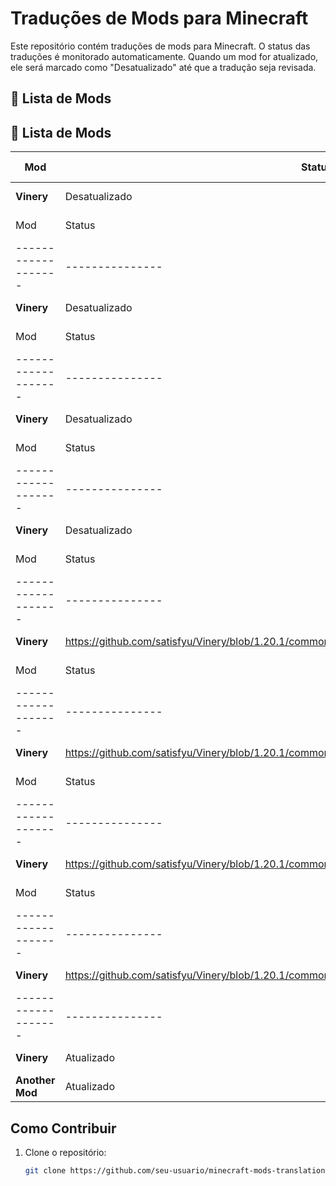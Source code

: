 # Traduções de Mods para Minecraft

Este repositório contém traduções de mods para Minecraft. O status das traduções é monitorado automaticamente. Quando um mod for atualizado, ele será marcado como "Desatualizado" até que a tradução seja revisada.

## 📜 Lista de Mods

## 📜 Lista de Mods
| Mod              | Status        | Última Atualização |
|-------------------|---------------|--------------------|
| **Vinery** | Desatualizado | 2025-01-11 |
| Mod              | Status        | Última Atualização |
|-------------------|---------------|--------------------|
| **Vinery** | Desatualizado | 2025-01-11 |
| Mod              | Status        | Última Atualização |
|-------------------|---------------|--------------------|
| **Vinery** | Desatualizado | 2025-01-11 |
| Mod              | Status        | Última Atualização |
|-------------------|---------------|--------------------|
| **Vinery** | Desatualizado | 2025-01-11 |
| Mod              | Status        | Última Atualização |
|-------------------|---------------|--------------------|
| **Vinery** | https://github.com/satisfyu/Vinery/blob/1.20.1/common/src/main/resources/assets/vinery/lang/en_us.json | 2025-01-11 |
| Mod              | Status        | Última Atualização |
|-------------------|---------------|--------------------|
| **Vinery** | https://github.com/satisfyu/Vinery/blob/1.20.1/common/src/main/resources/assets/vinery/lang/en_us.json | 2025-01-11 |
| Mod              | Status        | Última Atualização |
|-------------------|---------------|--------------------|
| **Vinery** | https://github.com/satisfyu/Vinery/blob/1.20.1/common/src/main/resources/assets/vinery/lang/en_us.json | 2025-01-11 |
| Mod              | Status        | Última Atualização |
|-------------------|---------------|--------------------|
| **Vinery** | https://github.com/satisfyu/Vinery/blob/1.20.1/common/src/main/resources/assets/vinery/lang/en_us.json | 2025-01-11 |
|-------------------|---------------|--------------------|
| **Vinery**        | Atualizado    | 2025-01-05         |
| **Another Mod**   | Atualizado    | 2025-01-05         |

## Como Contribuir

1. Clone o repositório:
   ```bash
   git clone https://github.com/seu-usuario/minecraft-mods-translations.git
